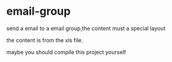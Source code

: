 email-group
===========

send a email to a email group,the content must a special layout

the content is from the xls file.

maybe you should compile this project yourself
